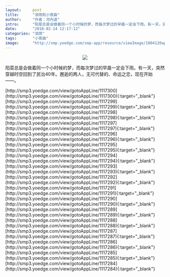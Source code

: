 ```yaml
---
layout:     post
title:      "泪雨和小夜曲"
author:     "作者：河內遥"
intro:      "阳菜总是会做着同一个小时候的梦，而每次梦过的早晨一定会下雨。有一天，突然穿越时空回到了民治40年。邂逅的两人，无可代替的、命运之恋，现在开始——。"
date:       "2018-02-14 12:17:12"
categories: "泪雨"
tags:       "小夜曲"
image:      "http://smp.yoedge.com/smp-app/resource/viewImage/1004120appline.png"
---
```

<div style="text-align: center">
<p><img src="http://smp.yoedge.com/smp-app/resource/viewImage/1004120appline.png"/></p>
</div>
<p class="post-meta">
<span>阳菜总是会做着同一个小时候的梦，而每次梦过的早晨一定会下雨。有一天，突然穿越时空回到了民治40年。邂逅的两人，无可代替的、命运之恋，现在开始——。</span>
</p>
[http://smp3.yoedge.com/view/gotoAppLine/1117300](http://smp3.yoedge.com/view/gotoAppLine/1117300){:target="_blank"}
[http://smp3.yoedge.com/view/gotoAppLine/1117299](http://smp3.yoedge.com/view/gotoAppLine/1117299){:target="_blank"}
[http://smp3.yoedge.com/view/gotoAppLine/1117298](http://smp3.yoedge.com/view/gotoAppLine/1117298){:target="_blank"}
[http://smp3.yoedge.com/view/gotoAppLine/1117297](http://smp3.yoedge.com/view/gotoAppLine/1117297){:target="_blank"}
[http://smp3.yoedge.com/view/gotoAppLine/1117296](http://smp3.yoedge.com/view/gotoAppLine/1117296){:target="_blank"}
[http://smp3.yoedge.com/view/gotoAppLine/1117295](http://smp3.yoedge.com/view/gotoAppLine/1117295){:target="_blank"}
[http://smp3.yoedge.com/view/gotoAppLine/1117294](http://smp3.yoedge.com/view/gotoAppLine/1117294){:target="_blank"}
[http://smp3.yoedge.com/view/gotoAppLine/1117293](http://smp3.yoedge.com/view/gotoAppLine/1117293){:target="_blank"}
[http://smp3.yoedge.com/view/gotoAppLine/1117292](http://smp3.yoedge.com/view/gotoAppLine/1117292){:target="_blank"}
[http://smp3.yoedge.com/view/gotoAppLine/1117291](http://smp3.yoedge.com/view/gotoAppLine/1117291){:target="_blank"}
[http://smp3.yoedge.com/view/gotoAppLine/1117290](http://smp3.yoedge.com/view/gotoAppLine/1117290){:target="_blank"}
[http://smp3.yoedge.com/view/gotoAppLine/1117289](http://smp3.yoedge.com/view/gotoAppLine/1117289){:target="_blank"}
[http://smp3.yoedge.com/view/gotoAppLine/1117288](http://smp3.yoedge.com/view/gotoAppLine/1117288){:target="_blank"}
[http://smp3.yoedge.com/view/gotoAppLine/1117287](http://smp3.yoedge.com/view/gotoAppLine/1117287){:target="_blank"}
[http://smp3.yoedge.com/view/gotoAppLine/1117286](http://smp3.yoedge.com/view/gotoAppLine/1117286){:target="_blank"}
[http://smp3.yoedge.com/view/gotoAppLine/1117285](http://smp3.yoedge.com/view/gotoAppLine/1117285){:target="_blank"}
[http://smp3.yoedge.com/view/gotoAppLine/1117284](http://smp3.yoedge.com/view/gotoAppLine/1117284){:target="_blank"}


